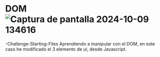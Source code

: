 # DOM![Captura de pantalla 2024-10-09 134616](https://github.com/user-attachments/assets/105d773b-41b3-45e6-92a8-57d8bd6470e8)
-Challenge-Starting-Files
Aprendiendo a manipular con el DOM, en este caso he modificado el 3 elemento de ul, desde Javascript.
